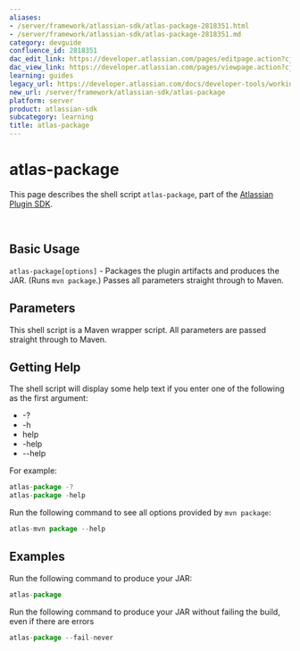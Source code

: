 ```yaml
---
aliases:
- /server/framework/atlassian-sdk/atlas-package-2818351.html
- /server/framework/atlassian-sdk/atlas-package-2818351.md
category: devguide
confluence_id: 2818351
dac_edit_link: https://developer.atlassian.com/pages/editpage.action?cjm=wozere&pageId=2818351
dac_view_link: https://developer.atlassian.com/pages/viewpage.action?cjm=wozere&pageId=2818351
learning: guides
legacy_url: https://developer.atlassian.com/docs/developer-tools/working-with-the-sdk/command-reference/atlas-package
new_url: /server/framework/atlassian-sdk/atlas-package
platform: server
product: atlassian-sdk
subcategory: learning
title: atlas-package
---
```

# atlas-package

This page describes the shell script `atlas-package`, part of the [Atlassian Plugin SDK](/server/framework/atlassian-sdk/working-with-the-sdk).

 

## Basic Usage

`atlas-package[options]` - Packages the plugin artifacts and produces the JAR. (Runs `mvn package`.) Passes all parameters straight through to Maven.

## Parameters

This shell script is a Maven wrapper script. All parameters are passed straight through to Maven.

## Getting Help

The shell script will display some help text if you enter one of the following as the first argument:

-   -?
-   -h
-   help
-   -help
-   --help

For example:

``` javascript
atlas-package -?
atlas-package -help
```

Run the following command to see all options provided by `mvn package`:

``` javascript
atlas-mvn package --help
```

## Examples

Run the following command to produce your JAR:

``` javascript
atlas-package
```

Run the following command to produce your JAR without failing the build, even if there are errors

``` javascript
atlas-package --fail-never
```




















































































































































































